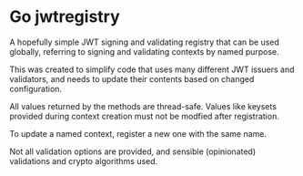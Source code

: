 # Go jwtregistry

A hopefully simple JWT signing and validating registry that can be
used globally, referring to signing and validating contexts by named
purpose.

This was created to simplify code that uses many different JWT
issuers and validators, and needs to update their contents based
on changed configuration.

All values returned by the methods are thread-safe.  Values like keysets
provided during context creation must not be modfied after registration.

To update a named context, register a new one with the same name.

Not all validation options are provided, and sensible (opinionated)
validations and crypto algorithms used.
